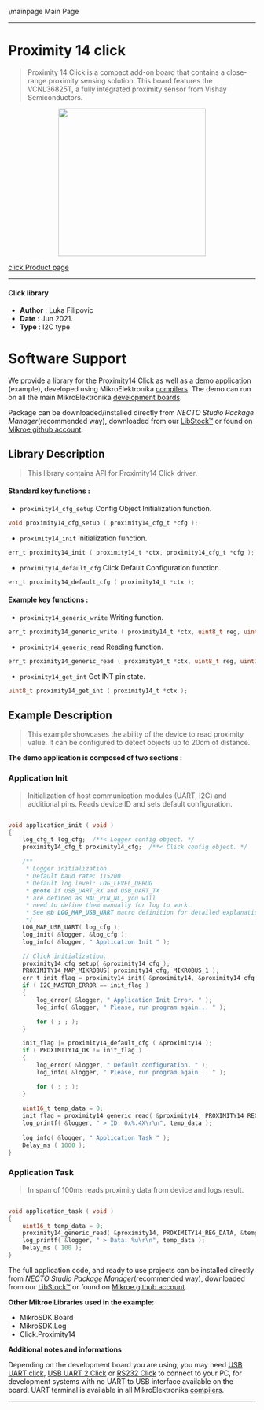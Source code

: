 \mainpage Main Page

---
# Proximity 14 click

> Proximity 14 Click is a compact add-on board that contains a close-range proximity sensing solution. This board features the VCNL36825T, a fully integrated proximity sensor from Vishay Semiconductors.

<p align="center">
  <img src="https://download.mikroe.com/images/click_for_ide/proximity_14_click.png" height=300px>
</p>

[click Product page](https://www.mikroe.com/proximity-14-click)

---


#### Click library

- **Author**        : Luka Filipovic
- **Date**          : Jun 2021.
- **Type**          : I2C type


# Software Support

We provide a library for the Proximity14 Click
as well as a demo application (example), developed using MikroElektronika
[compilers](https://www.mikroe.com/necto-studio).
The demo can run on all the main MikroElektronika [development boards](https://www.mikroe.com/development-boards).

Package can be downloaded/installed directly from *NECTO Studio Package Manager*(recommended way), downloaded from our [LibStock&trade;](https://libstock.mikroe.com) or found on [Mikroe github account](https://github.com/MikroElektronika/mikrosdk_click_v2/tree/master/clicks).

## Library Description

> This library contains API for Proximity14 Click driver.

#### Standard key functions :

- `proximity14_cfg_setup` Config Object Initialization function.
```c
void proximity14_cfg_setup ( proximity14_cfg_t *cfg );
```

- `proximity14_init` Initialization function.
```c
err_t proximity14_init ( proximity14_t *ctx, proximity14_cfg_t *cfg );
```

- `proximity14_default_cfg` Click Default Configuration function.
```c
err_t proximity14_default_cfg ( proximity14_t *ctx );
```

#### Example key functions :

- `proximity14_generic_write` Writing function.
```c
err_t proximity14_generic_write ( proximity14_t *ctx, uint8_t reg, uint16_t tx_data );
```

- `proximity14_generic_read` Reading function.
```c
err_t proximity14_generic_read ( proximity14_t *ctx, uint8_t reg, uint16_t *rx_data );
```

- `proximity14_get_int` Get INT pin state.
```c
uint8_t proximity14_get_int ( proximity14_t *ctx );
```

## Example Description

> This example showcases the ability of the device to read proximity 
value. It can be configured to detect objects up to 20cm of distance.

**The demo application is composed of two sections :**

### Application Init

> Initialization of host communication modules (UART, I2C) and 
additional pins. Reads device ID and sets default configuration.

```c

void application_init ( void ) 
{
    log_cfg_t log_cfg;  /**< Logger config object. */
    proximity14_cfg_t proximity14_cfg;  /**< Click config object. */

    /** 
     * Logger initialization.
     * Default baud rate: 115200
     * Default log level: LOG_LEVEL_DEBUG
     * @note If USB_UART_RX and USB_UART_TX 
     * are defined as HAL_PIN_NC, you will 
     * need to define them manually for log to work. 
     * See @b LOG_MAP_USB_UART macro definition for detailed explanation.
     */
    LOG_MAP_USB_UART( log_cfg );
    log_init( &logger, &log_cfg );
    log_info( &logger, " Application Init " );

    // Click initialization.
    proximity14_cfg_setup( &proximity14_cfg );
    PROXIMITY14_MAP_MIKROBUS( proximity14_cfg, MIKROBUS_1 );
    err_t init_flag = proximity14_init( &proximity14, &proximity14_cfg );
    if ( I2C_MASTER_ERROR == init_flag ) 
    {
        log_error( &logger, " Application Init Error. " );
        log_info( &logger, " Please, run program again... " );

        for ( ; ; );
    }

    init_flag |= proximity14_default_cfg ( &proximity14 );
    if ( PROXIMITY14_OK != init_flag ) 
    {
        log_error( &logger, " Default configuration. " );
        log_info( &logger, " Please, run program again... " );

        for ( ; ; );
    }
    
    uint16_t temp_data = 0;
    init_flag = proximity14_generic_read( &proximity14, PROXIMITY14_REG_ID, &temp_data );
    log_printf( &logger, " > ID: 0x%.4X\r\n", temp_data );
    
    log_info( &logger, " Application Task " );
    Delay_ms ( 1000 );
}

```

### Application Task

> In span of 100ms reads proximity data from device and logs result.

```c

void application_task ( void ) 
{
    uint16_t temp_data = 0;
    proximity14_generic_read( &proximity14, PROXIMITY14_REG_DATA, &temp_data );
    log_printf( &logger, " > Data: %u\r\n", temp_data );
    Delay_ms ( 100 );
}

```

The full application code, and ready to use projects can be installed directly from *NECTO Studio Package Manager*(recommended way), downloaded from our [LibStock&trade;](https://libstock.mikroe.com) or found on [Mikroe github account](https://github.com/MikroElektronika/mikrosdk_click_v2/tree/master/clicks).

**Other Mikroe Libraries used in the example:**

- MikroSDK.Board
- MikroSDK.Log
- Click.Proximity14

**Additional notes and informations**

Depending on the development board you are using, you may need
[USB UART click](https://www.mikroe.com/usb-uart-click),
[USB UART 2 Click](https://www.mikroe.com/usb-uart-2-click) or
[RS232 Click](https://www.mikroe.com/rs232-click) to connect to your PC, for
development systems with no UART to USB interface available on the board. UART
terminal is available in all MikroElektronika
[compilers](https://shop.mikroe.com/compilers).

---
